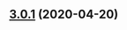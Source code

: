 ## [3.0.1](https://github.com/country-regions/react-country-region-selector/compare/2.1.0...3.0.1) (2020-04-20)



